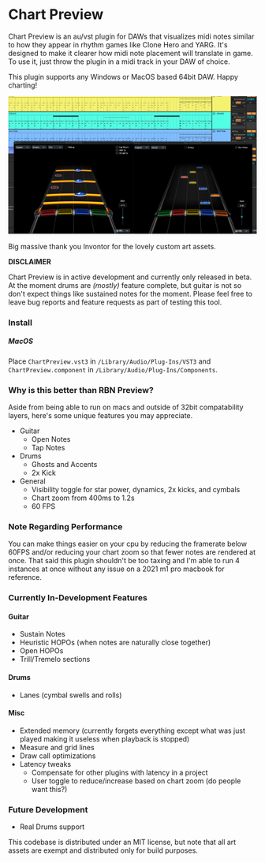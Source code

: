 # Chart Preview
Chart Preview is an au/vst plugin for DAWs that visualizes midi notes similar to how they appear in rhythm games like Clone Hero and YARG. It's designed to make it clearer how midi note placement will translate in game. To use it, just throw the plugin in a midi track in your DAW of choice.

This plugin supports any Windows or MacOS based 64bit DAW. Happy charting!

![Preview Image](preview.jpg)

Big massive thank you Invontor for the lovely custom art assets.

**DISCLAIMER**

Chart Preview is in active development and currently only released in beta. At the moment drums are *(mostly)* feature complete, but guitar is not so don't expect things like sustained notes for the moment. Please feel free to leave bug reports and feature requests as part of testing this tool.

### Install

##### MacOS
Place `ChartPreview.vst3` in `/Library/Audio/Plug-Ins/VST3` and `ChartPreview.component` in `/Library/Audio/Plug-Ins/Components`.

### Why is this better than RBN Preview?
Aside from being able to run on macs and outside of 32bit compatability layers, here's some unique features you may appreciate.
* Guitar
  * Open Notes
  * Tap Notes
* Drums
  * Ghosts and Accents
  * 2x Kick
* General
  * Visibility toggle for star power, dynamics, 2x kicks, and cymbals
  * Chart zoom from 400ms to 1.2s
  * 60 FPS

### Note Regarding Performance
You can make things easier on your cpu by reducing the framerate below 60FPS and/or reducing your chart zoom so that fewer notes are rendered at once. That said this plugin shouldn't be too taxing and I'm able to run 4 instances at once without any issue on a 2021 m1 pro macbook for reference.


### Currently In-Development Features
#### Guitar
* Sustain Notes
* Heuristic HOPOs (when notes are naturally close together)
* Open HOPOs
* Trill/Tremelo sections
#### Drums
* Lanes (cymbal swells and rolls)
#### Misc
* Extended memory (currently forgets everything except what was just played making it useless when playback is stopped)
* Measure and grid lines
* Draw call optimizations
* Latency tweaks
  * Compensate for other plugins with latency in a project
  * User toggle to reduce/increase based on chart zoom (do people want this?)

### Future Development
* Real Drums support

This codebase is distributed under an MIT license, but note that all art assets are exempt and distributed only for build purposes.
